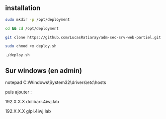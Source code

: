 ## installation
```bash
sudo mkdir -p /opt/deployment
```

```bash
cd && cd /opt/deployment
```

```bash
git clone https://github.com/LucasRatiaray/adm-sec-srv-web-partiel.git .
```

```bash
sudo chmod +x deploy.sh
```

```bash
./deploy.sh
```

## Sur windows (en admin)
notepad C:\Windows\System32\drivers\etc\hosts

puis ajouter :

192.X.X.X dolibarr.4iwj.lab

192.X.X.X glpi.4iwj.lab
